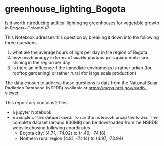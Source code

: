 # greenhouse_lighting_Bogota
Is it worth introducing artifical lightinging greenhouses for vegetable growth in Bogota- Colombia?

This Notebook adresses this question by breaking it down into the following three questions
 1) what are the average hours of light per day in the region of Bogota
 2) how much energy in forms of usable photons per square meter are shining in the region per day 
 3) is there an influence if the inmediate enviroments is rather urban (for rooftop gardening) or rather rural (for large scale production)
 
The data chosen to address these questions is data from the National Solar Radiation Database (NSRDB) available at https://maps.nrel.gov/nsrdb-viewer

This repository contains 2 files

- a jupyter Notebook
- a sample of the dataset used. To run the notebook unzip the folder. The complete dataset (around 800MB) can be downloaded from the NSRDB website chosing following coordinates
  - Bogota city: (4.77, -74.02) to (4.49, -74.18)
  - Northern rural region (4.81, -74.14) to (4.97, -73.94)
